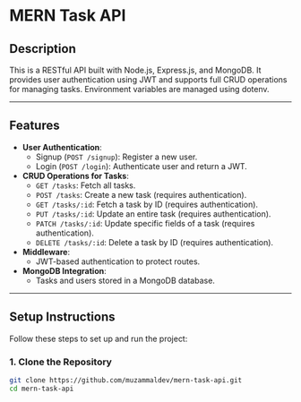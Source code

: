 # MERN Task API

## Description
This is a RESTful API built with Node.js, Express.js, and MongoDB. It provides user authentication using JWT and supports full CRUD operations for managing tasks. Environment variables are managed using dotenv.

---

## Features
- **User Authentication**:
  - Signup (`POST /signup`): Register a new user.
  - Login (`POST /login`): Authenticate user and return a JWT.
- **CRUD Operations for Tasks**:
  - `GET /tasks`: Fetch all tasks.
  - `POST /tasks`: Create a new task (requires authentication).
  - `GET /tasks/:id`: Fetch a task by ID (requires authentication).
  - `PUT /tasks/:id`: Update an entire task (requires authentication).
  - `PATCH /tasks/:id`: Update specific fields of a task (requires authentication).
  - `DELETE /tasks/:id`: Delete a task by ID (requires authentication).
- **Middleware**:
  - JWT-based authentication to protect routes.
- **MongoDB Integration**:
  - Tasks and users stored in a MongoDB database.

---

## Setup Instructions
Follow these steps to set up and run the project:

### 1. Clone the Repository
```bash
git clone https://github.com/muzammaldev/mern-task-api.git
cd mern-task-api
